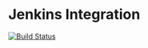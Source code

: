 # Jenkins Integration
[![Build Status](http://ec2-52-29-145-30.eu-central-1.compute.amazonaws.com/buildStatus/icon?job=jenkins-integration)](http://ec2-52-29-145-30.eu-central-1.compute.amazonaws.com/job/jenkins-integration/)
